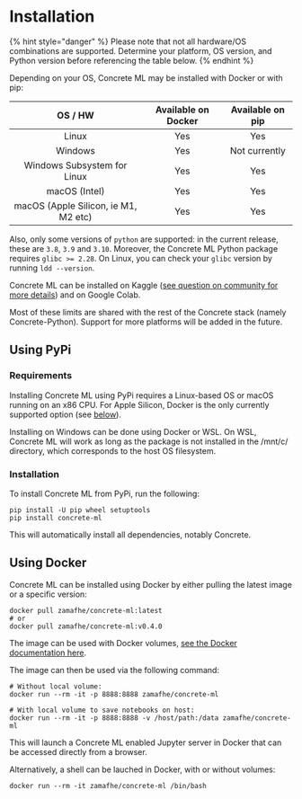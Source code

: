 # Installation

{% hint style="danger" %}
Please note that not all hardware/OS combinations are supported. Determine your platform, OS version, and Python version before referencing the table below.
{% endhint %}

Depending on your OS, Concrete ML may be installed with Docker or with pip:

|               OS / HW                | Available on Docker | Available on pip |
| :----------------------------------: | :-----------------: | :--------------: |
|                Linux                 |         Yes         |       Yes        |
|               Windows                |         Yes         |  Not currently   |
|     Windows Subsystem for Linux      |         Yes         |       Yes        |
|            macOS (Intel)             |         Yes         |       Yes        |
| macOS (Apple Silicon, ie M1, M2 etc) |         Yes         |       Yes        |

Also, only some versions of `python` are supported: in the current release, these are `3.8`, `3.9` and `3.10`. Moreover, the Concrete ML Python package requires `glibc >= 2.28`. On Linux, you can check your `glibc` version by running `ldd --version`.

Concrete ML can be installed on Kaggle ([see question on community for more details](https://community.zama.ai/t/how-do-we-use-concrete-ml-on-kaggle/332)) and on Google Colab.

Most of these limits are shared with the rest of the Concrete stack (namely Concrete-Python). Support for more platforms will be added in the future.

## Using PyPi

### Requirements

Installing Concrete ML using PyPi requires a Linux-based OS or macOS running on an x86 CPU. For Apple Silicon, Docker is the only currently supported option (see [below](pip_installing.md#using-docker)).

Installing on Windows can be done using Docker or WSL. On WSL, Concrete ML will work as long as the package is not installed in the /mnt/c/ directory, which corresponds to the host OS filesystem.

### Installation

To install Concrete ML from PyPi, run the following:

```shell
pip install -U pip wheel setuptools
pip install concrete-ml
```

This will automatically install all dependencies, notably Concrete.

## Using Docker

Concrete ML can be installed using Docker by either pulling the latest image or a specific version:

```shell
docker pull zamafhe/concrete-ml:latest
# or
docker pull zamafhe/concrete-ml:v0.4.0
```

The image can be used with Docker volumes, [see the Docker documentation here](https://docs.docker.com/storage/volumes/).

The image can then be used via the following command:

```shell
# Without local volume:
docker run --rm -it -p 8888:8888 zamafhe/concrete-ml

# With local volume to save notebooks on host:
docker run --rm -it -p 8888:8888 -v /host/path:/data zamafhe/concrete-ml
```

This will launch a Concrete ML enabled Jupyter server in Docker that can be accessed directly from a browser.

Alternatively, a shell can be lauched in Docker, with or without volumes:

```shell
docker run --rm -it zamafhe/concrete-ml /bin/bash
```
